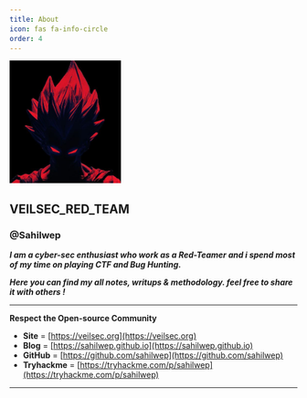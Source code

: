 ```yaml
---
title: About
icon: fas fa-info-circle
order: 4
---
```


![profile  logo](../assets/img/icon_small.png)

## VEILSEC_RED_TEAM
### @Sahilwep

***I am a cyber-sec enthusiast who work as a Red-Teamer and i spend most of my time on playing CTF and Bug Hunting.***

***Here you can find my all notes, writups & methodology. feel free to share it with others !***

***

**Respect the Open-source Community**

* **Site** =          [https://veilsec.org](https://veilsec.org)
* **Blog** =          [https://sahilwep.github.io](https://sahilwep.github.io)
* **GitHub** =        [https://github.com/sahilwep](https://github.com/sahilwep)
* **Tryhackme** = [https://tryhackme.com/p/sahilwep](https://tryhackme.com/p/sahilwep)


***
